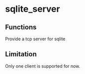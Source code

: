 # sqlite_server
## Functions
Provide a tcp server for sqlite
## Limitation
Only one client is supported for now.
